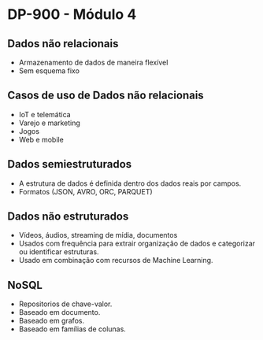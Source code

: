 # DP-900 - Módulo 4

## Dados não relacionais

- Armazenamento de dados de maneira flexível
- Sem esquema fixo

## Casos de uso de Dados não relacionais

- IoT e telemática
- Varejo e marketing
- Jogos
- Web e mobile

## Dados semiestruturados

- A estrutura de dados é definida dentro dos dados reais por campos.
- Formatos (JSON, AVRO, ORC, PARQUET)

## Dados não estruturados

- Vídeos, áudios, streaming de mídia, documentos
- Usados com frequência para extrair organização de dados e categorizar ou identificar estruturas.
- Usado em combinação com recursos de Machine Learning.

## NoSQL

- Repositorios de chave-valor.
- Baseado em documento.
- Baseado em grafos.
- Baseado em famílias de colunas.
